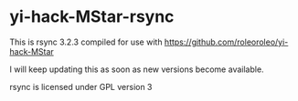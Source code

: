 # yi-hack-MStar-rsync

This is rsync 3.2.3 compiled for use with https://github.com/roleoroleo/yi-hack-MStar

I will keep updating this as soon as new versions become available.

rsync is licensed under GPL version 3 


